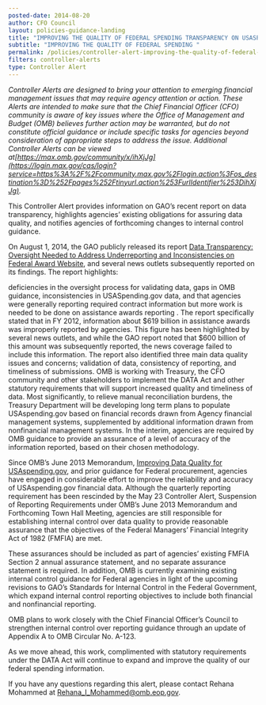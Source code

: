 ```yaml
---
posted-date: 2014-08-20
author: CFO Council
layout: policies-guidance-landing 
title: "IMPROVING THE QUALITY OF FEDERAL SPENDING TRANSPARENCY ON USASPENDING.GOV"
subtitle: "IMPROVING THE QUALITY OF FEDERAL SPENDING "
permalink: /policies/controller-alert-improving-the-quality-of-federal-spending-transparency-on-usaspending-gov/
filters: controller-alerts
type: Controller Alert
---
```

*Controller Alerts are designed to bring your attention to emerging financial management issues that may require agency attention or action.  These Alerts are intended to make sure that the Chief Financial Officer (CFO) community is aware of key issues where the Office of Management and Budget (OMB) believes further action may be warranted, but do not constitute official guidance or include specific tasks for agencies beyond consideration of appropriate steps to address the issue.  Additional Controller Alerts can be viewed at[https://max.omb.gov/community/x/ihXjJg](https://login.max.gov/cas/login?service=https%3A%2F%2Fcommunity.max.gov%2Flogin.action%3Fos_destination%3D%252Fpages%252Ftinyurl.action%253FurlIdentifier%253DihXjJg).*

This Controller Alert provides information on GAO’s recent report on data transparency, highlights agencies’ existing obligations for assuring data quality, and notifies agencies of forthcoming changes to internal control guidance.

On August 1, 2014, the GAO publicly released its report [Data Transparency: Oversight Needed to Address Underreporting and Inconsistencies on Federal Award Website](https://www.gao.gov/products/GAO-14-476), and several news outlets subsequently reported on its findings. The report highlights:

deficiencies in the oversight process for validating data,
gaps in OMB guidance,
inconsistencies in USASpending.gov data, and
that agencies were generally reporting required contract information but more work is needed to be done on assistance awards reporting .
The report specifically stated that in FY 2012, information about $619 billion in assistance awards was improperly reported by agencies. This figure has been highlighted by several news outlets, and while the GAO report noted that $600 billion of this amount was subsequently reported, the news coverage failed to include this information. The report also identified three main data quality issues and concerns; validation of data, consistency of reporting, and timeliness of submissions.  OMB is working with Treasury, the CFO community and other stakeholders to implement the DATA Act and other statutory requirements that will support increased quality and timeliness of data.  Most significantly, to relieve manual reconciliation burdens, the Treasury Department will be developing long term plans to populate USAspending.gov based on financial records drawn from Agency financial management systems, supplemented by additional information drawn from nonfinancial management systems. In the interim, agencies are required by OMB guidance to provide an assurance of a level of accuracy of the information reported, based on their chosen methodology.

Since OMB’s June 2013 Memorandum, [Improving Data Quality for USAspending.gov](https://www.whitehouse.gov/sites/default/files/omb/financial/memos/improving-data-quality-for-usaspending-gov.pdf), and prior guidance for Federal procurement, agencies have engaged in considerable effort to improve the reliability and accuracy of USAspending.gov financial data.   Although the quarterly reporting requirement has been rescinded by the May 23 Controller Alert, Suspension of Reporting Requirements under OMB’s June 2013 Memorandum and Forthcoming Town Hall Meeting, agencies are still responsible for establishing internal control over data quality to provide reasonable assurance that the objectives of the Federal Managers’ Financial Integrity Act of 1982 (FMFIA) are met.

These assurances should be included as part of agencies’ existing FMFIA Section 2 annual assurance statement, and no separate assurance statement is required.  In addition, OMB is currently examining existing internal control guidance for Federal agencies in light of the upcoming revisions to GAO’s Standards for Internal Control in the Federal Government, which expand internal control reporting objectives to include both financial and nonfinancial reporting.

OMB plans to work closely with the Chief Financial Officer’s Council to strengthen internal control over reporting guidance through an update of Appendix A to OMB Circular No. A-123.

As we move ahead, this work, complimented with statutory requirements under the DATA Act will continue to expand and improve the quality of our federal spending information.

If you have any questions regarding this alert, please contact Rehana Mohammed at [Rehana_I_Mohammed@omb.eop.gov](Rehana_I_Mohammed@omb.eop.gov).
